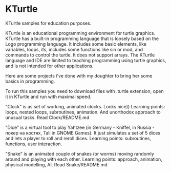 # KTurtle
KTurtle samples for education purposes.

KTurtle is an educational programming environment for turtle graphics. 
KTurtle has a built-in programming language that is loosely based on the Logo programming language. 
It includes some basic elements, like variables, loops, ifs, includes some functions like sin or mod, and commands to control the turtle. 
It does not support arrays. 
The KTurtle language and IDE are limited to teaching programming using turtle graphics, and is not intended for other applications. 

Here are some projects i've done with my doughter to bring her some basics in programming.

To run this samples you need to download files with .turtle extension, open it in KTurtle and run with maximal speed.

"Clock" is as set of working, animated clocks. Looks nice)) Learning points: loops, nested loops, subroutines, animation. And unorthodox approach to unusual tasks. Read Clock/README.md

"Dice" is a virtual tool to play Yahtzee (in Germany - Kniffel, in Russia - покер на костях, Tali in GNOME Games). It just simulates a set of 5 dices and lets a player to roll and reroll dices. Learning points: subroutines, functions, user interaction.

"Snake" is an animated couple of snakes (or worms) moving randomly around and playing with each other. Learning points: approach, animation, physical modelling, AI. Read Snake/README.md
